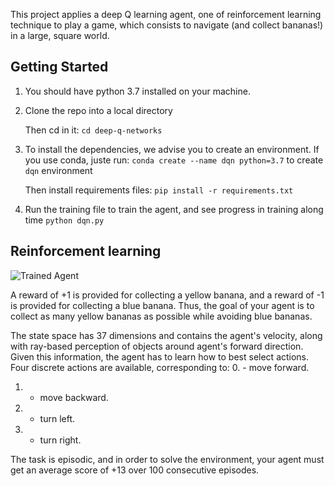 [//]: # (Image References)

[image1]: https://user-images.githubusercontent.com/10624937/42135619-d90f2f28-7d12-11e8-8823-82b970a54d7e.gif "Trained Agent"


This project applies a deep Q learning agent, one of reinforcement learning technique to play a game, 
which consists to navigate (and collect bananas!) in a large, square world.

## Getting Started

1. You should have python 3.7 installed on your machine.

2. Clone the repo into a local directory

    Then cd in it:
    `cd deep-q-networks`


3. To install the dependencies, we advise you to create an environment.
    If you use conda, juste run:
    `conda create --name dqn python=3.7`
    to create `dqn` environment

    Then install requirements files:
    `pip install -r requirements.txt`

4. Run the training file to train the agent, and see progress in training along time
`python dqn.py`


## Reinforcement learning
![Trained Agent][image1]

A reward of +1 is provided for collecting a yellow banana, and a reward of -1 is provided for collecting a blue banana.  Thus, the goal of your agent is to collect as many yellow bananas as possible while avoiding blue bananas.  

The state space has 37 dimensions and contains the agent's velocity, along with ray-based perception of objects around agent's forward direction.  Given this information, the agent has to learn how to best select actions.  Four discrete actions are available, corresponding to:
0. - move forward.
1. - move backward.
2. - turn left.
3. - turn right.

The task is episodic, and in order to solve the environment, your agent must get an average score of +13 over 100 consecutive episodes.